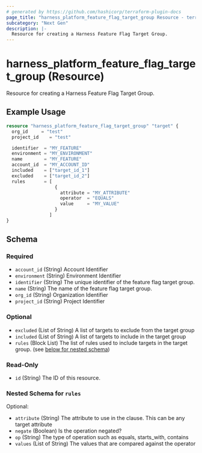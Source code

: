```yaml
---
# generated by https://github.com/hashicorp/terraform-plugin-docs
page_title: "harness_platform_feature_flag_target_group Resource - terraform-provider-harness"
subcategory: "Next Gen"
description: |-
  Resource for creating a Harness Feature Flag Target Group.
---
```


# harness_platform_feature_flag_target_group (Resource)

Resource for creating a Harness Feature Flag Target Group.

## Example Usage

```terraform
resource "harness_platform_feature_flag_target_group" "target" {
  org_id     = "test"
  project_id    = "test"

  identifier  = "MY_FEATURE"
  environment = "MY_ENVIRONMENT"
  name        = "MY_FEATURE"
  account_id  = "MY_ACCOUNT_ID"
  included    = ["target_id_1"]
  excluded    = ["target_id_2"]
  rules       = [
                  {
                    attribute = "MY_ATTRIBUTE"
                    operator  = "EQUALS"
                    value     = "MY_VALUE"
                  }
                ]
}
```

<!-- schema generated by tfplugindocs -->
## Schema

### Required

- `account_id` (String) Account Identifier
- `environment` (String) Environment Identifier
- `identifier` (String) The unique identifier of the feature flag target group.
- `name` (String) The name of the feature flag target group.
- `org_id` (String) Organization Identifier
- `project_id` (String) Project Identifier

### Optional

- `excluded` (List of String) A list of targets to exclude from the target group
- `included` (List of String) A list of targets to include in the target group
- `rules` (Block List) The list of rules used to include targets in the target group. (see [below for nested schema](#nestedblock--rules))

### Read-Only

- `id` (String) The ID of this resource.

<a id="nestedblock--rules"></a>
### Nested Schema for `rules`

Optional:

- `attribute` (String) The attribute to use in the clause.  This can be any target attribute
- `negate` (Boolean) Is the operation negated?
- `op` (String) The type of operation such as equals, starts_with, contains
- `values` (List of String) The values that are compared against the operator
